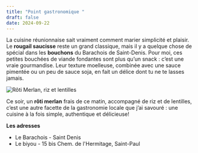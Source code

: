 ```yaml
---
title: "Point gastronomique "
draft: false
date: 2024-09-22
---
```

La cuisine réunionnaise sait vraiment comment marier simplicité et plaisir. Le **rougail saucisse** reste un grand classique, mais il y a quelque chose de spécial dans les **bouchons** du Barachois de Saint-Denis. Pour moi, ces petites bouchées de viande fondantes sont plus qu’un snack : c’est une vraie gourmandise. Leur texture moelleuse, combinée avec une sauce pimentée ou un peu de sauce soja, en fait un délice dont tu ne te lasses jamais.

![Rôti Merlan, riz et lentilles](/img/img_2847.jpeg "Rôti merlan, riz et lentilles")

Ce soir, un **rôti merlan** frais de ce matin, accompagné de riz et de lentilles, c’est une autre facette de la gastronomie locale que j’ai savouré : une cuisine à la fois simple, authentique et délicieuse!

**Les adresses**

- Le Barachois - Saint Denis
- Le biyou - 15 bis Chem. de l'Hermitage, Saint-Paul

